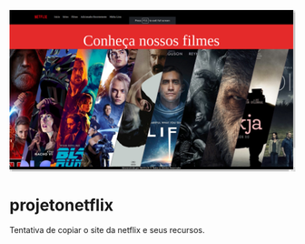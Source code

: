 <p align="center">
<img src="img/netflix.png">
</p>

# projetonetflix
Tentativa de copiar o site da netflix e seus recursos.
